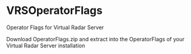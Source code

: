 # VRSOperatorFlags
 Operator Flags for Virtual Radar Server

Download OperatorFlags.zip and extract into the OperatorFlags of your Virtual Radar Server installation
